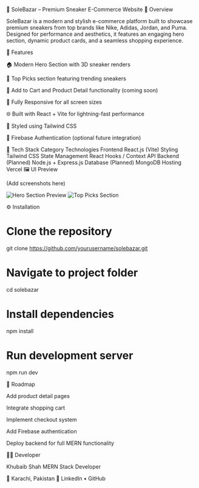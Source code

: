🧢 SoleBazar – Premium Sneaker E-Commerce Website
👟 Overview

SoleBazar is a modern and stylish e-commerce platform built to showcase premium sneakers from top brands like Nike, Adidas, Jordan, and Puma. Designed for performance and aesthetics, it features an engaging hero section, dynamic product cards, and a seamless shopping experience.

🚀 Features

🏠 Modern Hero Section with 3D sneaker renders

👟 Top Picks section featuring trending sneakers

🛒 Add to Cart and Product Detail functionality (coming soon)

📱 Fully Responsive for all screen sizes

🌐 Built with React + Vite for lightning-fast performance

🎨 Styled using Tailwind CSS

🔐 Firebase Authentication (optional future integration)

🧰 Tech Stack
Category	Technologies
Frontend	React.js (Vite)
Styling	Tailwind CSS
State Management	React Hooks / Context API
Backend (Planned)	Node.js + Express.js
Database (Planned)	MongoDB
Hosting	Vercel
🖼️ UI Preview

(Add screenshots here)

![Hero Section Preview](./preview-hero.png)
![Top Picks Section](./preview-top-picks.png)

⚙️ Installation
# Clone the repository
git clone https://github.com/yourusername/solebazar.git

# Navigate to project folder
cd solebazar

# Install dependencies
npm install

# Run development server
npm run dev

📌 Roadmap

 Add product detail pages

 Integrate shopping cart

 Implement checkout system

 Add Firebase authentication

 Deploy backend for full MERN functionality

🧑‍💻 Developer

Khubaib Shah
MERN Stack Developer

📍 Karachi, Pakistan
🔗 LinkedIn
 • GitHub
